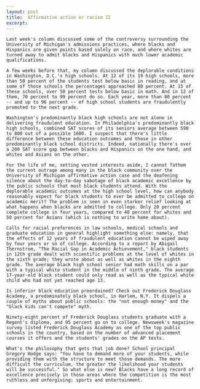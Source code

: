 ```yaml
---
layout: post
title:  Affirmative action or racism II
excerpt:
---
```












	Last week's column discussed some of the controversy surrounding the University of Michigan's admissions practices, where blacks and Hispanics are given points based solely on race, and where whites are turned away to admit blacks and Hispanics with much lower academic qualifications.

	A few weeks before that, my column discussed the deplorable conditions in Washington, D.C.'s high schools. At 12 of its 19 high schools, more than 50 percent of the students test below basic in reading, and at some of those schools the percentages approached 80 percent. At 15 of these schools, over 50 percent tests below basic in math. And in 12 of them, 70 percent to 99 percent do so. Each year, more than 80 percent -- and up to 96 percent -- of high school students are fraudulently promoted to the next grade.

	Washington's predominantly black high schools are not alone in delivering fraudulent education. In Philadelphia's predominantly black high schools, combined SAT scores of its seniors average between 590 to 800 out of a possible 1600. I suspect that there's little difference between these education outcomes and those in other predominantly black school districts. Indeed, nationally there's over a 200 SAT score gap between blacks and Hispanics on the one hand, and whites and Asians on the other.

	For the life of me, setting vested interests aside, I cannot fathom the current outrage among many in the black community over the University of Michigan affirmative action case and the deafening silence about the day-to-day sabotage of black academic excellence by the public schools that most black students attend. With the deplorable academic outcomes at the high school level, how can anybody reasonably expect for black students to ever be admitted to college on academic merit? The problem is seen in even starker relief looking at what happens when blacks are admitted to college. Only 20 percent complete college in four years, compared to 40 percent for whites and 50 percent for Asians (which is nothing to write home about).

	Calls for racial preferences in law schools, medical schools and graduate education in general highlight something else: namely, that the effects of 12 years of fraudulent education cannot be wiped away by four years or so of college. According to a report by Abigail Thernstrom, "The Racial Gap in Academic Achievement," black students in 12th grade dealt with scientific problems at the level of whites in the sixth grade; they wrote about as well as whites in the eighth grade. The average black high school senior had math skills on a par with a typical white student in the middle of ninth grade. The average 17-year-old black student could only read as well as the typical white child who had not yet reached age 13.

	Is inferior black education preordained? Check out Frederick Douglass Academy, a predominately black school, in Harlem, N.Y. It dispels a couple of myths about public schools: the "not enough money" and the "black kids can't compete" myth.

	Ninety-eight percent of Frederick Douglass students graduate with a Regent's diploma, and 95 percent go on to college. Newsweek's magazine survey listed Frederick Douglass Academy as one of the top public schools in the country, based on the number of advanced placement courses it offers and the students' grades on the AP tests.

	What's the philosophy that gets that job done? School principal Gregory Hodge says: "You have to demand more of your students, while providing them with the structure to meet those demands. The more difficult the curriculum, the greater the likelihood your students will be successful." So what else is new? Blacks have a long record of excellence precisely in those areas where the competition is the most ruthless and unforgiving: sports and entertainment.


